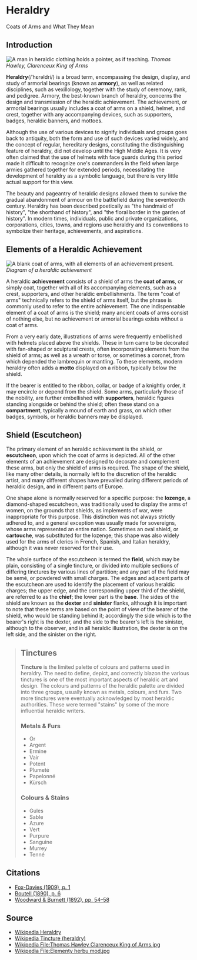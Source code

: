 # Heraldry #
Coats of Arms and What They Mean

## Introduction ##
![A man in heraldic clothing holds a pointer, as if teaching.](http://csc174.org/lab02/ny/images/herald.jpg)
*Thomas Hawley, Clarenceux King of Arms*

**Heraldry**(/ˈhɛrəldri/) is a broad term, encompassing the design, display, and study of armorial bearings (known as **armory**), as well as related disciplines, such as vexillology, together with the study of ceremony, rank, and pedigree. Armory, the best-known branch of heraldry, concerns the design and transmission of the heraldic achievement. The achievement, or armorial bearings usually includes a coat of arms on a shield, helmet, and crest, together with any accompanying devices, such as supporters, badges, heraldic banners, and mottoes.

Although the use of various devices to signify individuals and groups goes back to antiquity, both the form and use of such devices varied widely, and the concept of regular, hereditary designs, constituting the distinguishing feature of heraldry, did not develop until the High Middle Ages. It is very often claimed that the use of helmets with face guards during this period made it difficult to recognize one's commanders in the field when large armies gathered together for extended periods, necessitating the development of heraldry as a symbolic language, but there is very little actual support for this view.

The beauty and pageantry of heraldic designs allowed them to survive the gradual abandonment of armour on the battlefield during the seventeenth century. Heraldry has been described poetically as "the handmaid of history", "the shorthand of history", and "the floral border in the garden of history". In modern times, individuals, public and private organizations, corporations, cities, towns, and regions use heraldry and its conventions to symbolize their heritage, achievements, and aspirations.

## Elements of a Heraldic Achievement ##
![A blank coat of arms, with all elements of an achievement present.](http://csc174.org/lab02/ny/images/shield.png)
*Diagram of a heraldic achievement*

A heraldic **achievement** consists of a shield of arms the **coat of arms**, or simply coat, together with all of its accompanying elements, such as a crest, supporters, and other heraldic embellishments. The term "coat of arms" technically refers to the shield of arms itself, but the phrase is commonly used to refer to the entire achievement. The one indispensable element of a coat of arms is the shield; many ancient coats of arms consist of nothing else, but no achievement or armorial bearings exists without a coat of arms.

From a very early date, illustrations of arms were frequently embellished with helmets placed above the shields. These in turn came to be decorated with fan-shaped or sculptural crests, often incorporating elements from the shield of arms; as well as a wreath or torse, or sometimes a coronet, from which depended the lambrequin or mantling. To these elements, modern heraldry often adds a **motto** displayed on a ribbon, typically below the shield.

If the bearer is entitled to the ribbon, collar, or badge of a knightly order, it may encircle or depend from the shield. Some arms, particularly those of the nobility, are further embellished with **supporters**, heraldic figures standing alongside or behind the shield; often these stand on a **compartment**, typically a mound of earth and grass, on which other badges, symbols, or heraldic banners may be displayed.

## Shield (Escutcheon) ##
The primary element of an heraldic achievement is the shield, or **escutcheon**, upon which the coat of arms is depicted. All of the other elements of an achievement are designed to decorate and complement these arms, but only the shield of arms is required. The shape of the shield, like many other details, is normally left to the discretion of the heraldic artist, and many different shapes have prevailed during different periods of heraldic design, and in different parts of Europe.

One shape alone is normally reserved for a specific purpose: the **lozenge**, a diamond-shaped escutcheon, was traditionally used to display the arms of women, on the grounds that shields, as implements of war, were inappropriate for this purpose. This distinction was not always strictly adhered to, and a general exception was usually made for sovereigns, whose arms represented an entire nation. Sometimes an oval shield, or **cartouche**, was substituted for the lozenge; this shape was also widely used for the arms of clerics in French, Spanish, and Italian heraldry, although it was never reserved for their use.

The whole surface of the escutcheon is termed the **field**, which may be plain, consisting of a single tincture, or divided into multiple sections of differing tinctures by various lines of partition; and any part of the field may be semé, or powdered with small charges. The edges and adjacent parts of the escutcheon are used to identify the placement of various heraldic charges; the upper edge, and the corresponding upper third of the shield, are referred to as the **chief**; the lower part is the **base**. The sides of the shield are known as the **dexter** and **sinister** flanks, although it is important to note that these terms are based on the point of view of the bearer of the shield, who would be standing behind it; accordingly the side which is to the bearer's right is the dexter, and the side to the bearer's left is the sinister, although to the observer, and in all heraldic illustration, the dexter is on the left side, and the sinister on the right.

> ## Tinctures
> **Tincture** is the limited palette of colours and patterns used in heraldry. The need to define, depict, and correctly blazon the various tinctures is one of the most important aspects of heraldic art and design. The colours and patterns of the heraldic palette are divided into three groups, usually known as metals, colours, and furs. Two more tinctures were eventually acknowledged by most heraldic authorities. These were termed "stains" by some of the more influential heraldic writers.
> 
> ### Metals & Furs ###
> - Or
> - Argent
> - Ermine
> - Vair
> - Potent
> - Plumeté
> - Papelonné
> - Kürsch
> 
> ### Colours & Stains ###
> - Gules
> - Sable
> - Azure
> - Vert
> - Purpure
> - Sanguine
> - Murrey
> - Tenné

## Citations ##
-   [Fox-Davies (1909), p. 1](https://archive.org/details/completeguidetoh00foxdrich)
-   [Boutell (1890), p. 6](https://archive.org/details/heraldryancientm00boutrich)
-   [Woodward & Burnett (1892), pp. 54–58](https://archive.org/details/treatiseonherald00wooduoft)

## Source
-   [Wikipedia Heraldry](https://en.wikipedia.org/wiki/Heraldry)
-   [Wikipedia Tincture (heraldry)](https://en.wikipedia.org/wiki/Tincture_(heraldry))
-   [Wikipedia File:Thomas Hawley Clarenceux King of Arms.jpg](https://en.wikipedia.org/wiki/File:Thomas_Hawley_Clarenceux_King_of_Arms.jpg)
-   [Wikipedia File:Elementy herbu mod.jpg](https://en.wikipedia.org/wiki/File:Elementy_herbu_mod.jpg)
<!--stackedit_data:
eyJoaXN0b3J5IjpbMTg1ODAzNzI3N119
-->